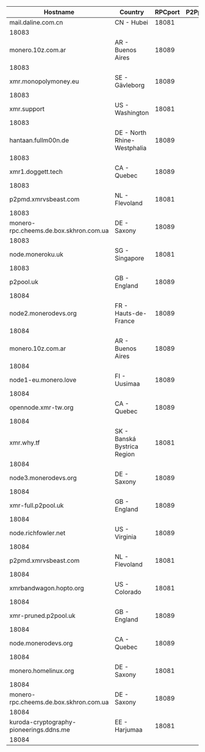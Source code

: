 Hostname | Country | RPCport | P2Pport
--- | --- | --- | ---
mail.daline.com.cn | CN - Hubei | 18081
 | 18083
monero.10z.com.ar | AR - Buenos Aires | 18089
 | 18083
xmr.monopolymoney.eu | SE - Gävleborg | 18089
 | 18083
xmr.support | US - Washington | 18081
 | 18083
hantaan.fullm00n.de | DE - North Rhine-Westphalia | 18089
 | 18083
xmr1.doggett.tech | CA - Quebec | 18089
 | 18083
p2pmd.xmrvsbeast.com | NL - Flevoland | 18081
 | 18083
monero-rpc.cheems.de.box.skhron.com.ua | DE - Saxony | 18089
 | 18083
node.moneroku.uk | SG - Singapore | 18081
 | 18083
p2pool.uk | GB - England | 18089
 | 18084
node2.monerodevs.org | FR - Hauts-de-France | 18089
 | 18084
monero.10z.com.ar | AR - Buenos Aires | 18089
 | 18084
node1-eu.monero.love | FI - Uusimaa | 18089
 | 18084
opennode.xmr-tw.org | CA - Quebec | 18089
 | 18084
xmr.why.tf | SK - Banská Bystrica Region | 18081
 | 18084
node3.monerodevs.org | DE - Saxony | 18089
 | 18084
xmr-full.p2pool.uk | GB - England | 18089
 | 18084
node.richfowler.net | US - Virginia | 18089
 | 18084
p2pmd.xmrvsbeast.com | NL - Flevoland | 18081
 | 18084
xmrbandwagon.hopto.org | US - Colorado | 18081
 | 18084
xmr-pruned.p2pool.uk | GB - England | 18089
 | 18084
node.monerodevs.org | CA - Quebec | 18089
 | 18084
monero.homelinux.org | DE - Saxony | 18081
 | 18084
monero-rpc.cheems.de.box.skhron.com.ua | DE - Saxony | 18089
 | 18084
kuroda-cryptography-pioneerings.ddns.me | EE - Harjumaa | 18081
 | 18084
